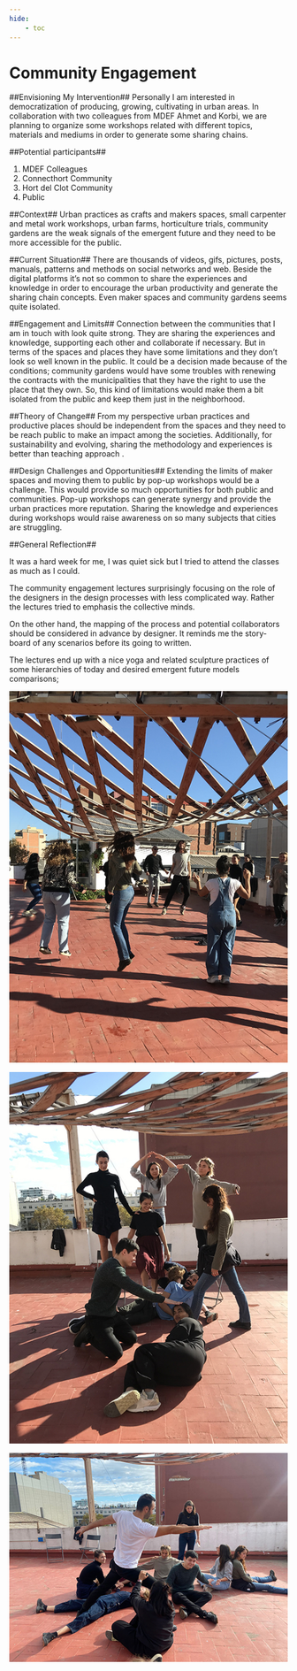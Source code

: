 ```yaml
---
hide:
    - toc
---
```


# Community Engagement

##Envisioning My Intervention##
Personally I am interested in democratization of producing, growing, cultivating in urban areas.  In collaboration with two colleagues from MDEF Ahmet and Korbi, we are planning to organize some workshops related with different topics, materials and mediums in order to generate some sharing chains.

##Potential participants##
1. MDEF Colleagues
2. Connecthort Community
3. Hort del Clot Community
4. Public

##Context##
Urban practices as crafts and makers spaces, small carpenter and metal work workshops, urban farms, horticulture trials, community gardens are the weak signals of the emergent future and they need to be more accessible for the public.

##Current Situation##
There are thousands of videos, gifs, pictures, posts, manuals, patterns and methods on social networks and web. Beside the digital platforms it’s not so common to share the experiences and knowledge in order to encourage the urban productivity and generate the sharing chain concepts. Even maker spaces and community gardens seems quite isolated.

##Engagement and Limits##
Connection between the communities that I am in touch with look quite strong. They are sharing the experiences and knowledge, supporting each other and collaborate if necessary. But in terms of the spaces and places they have some limitations and they don’t look so well known in the public. It could be a decision made because of the conditions; community gardens would have some troubles with renewing the contracts with the municipalities that they have the right to use the place that they own. So, this kind of limitations would make them a bit isolated from the public and keep them just in the neighborhood.

##Theory of Change##
From my perspective urban practices and productive places should be independent from the spaces and they need to be reach public to make an impact among the societies. Additionally, for sustainability and evolving, sharing the methodology and experiences is better than teaching approach .

##Design Challenges and Opportunities##
Extending the limits of maker spaces and moving them to public by pop-up workshops would be a challenge. This would provide so much opportunities for both public and communities. Pop-up workshops can generate synergy and provide the urban practices more reputation. Sharing the knowledge and experiences during workshops would raise awareness on so many subjects that cities are struggling.

##General Reflection##

It was a hard week for me, I was quiet sick but I tried to attend the classes as much as I could.

The community engagement lectures surprisingly focusing on the role of the designers in the design processes with less complicated way. Rather the lectures tried to emphasis the collective minds.

On the other hand, the mapping of the process and potential collaborators should be considered in advance by designer. It reminds me the story-board of any scenarios before its going to written.

The lectures end up with a nice yoga and related sculpture practices of some hierarchies of today and desired emergent future models comparisons;

![](../images/community3.jpg)

![](../images/community2.jpg)

![](../images/community4.jpg)

